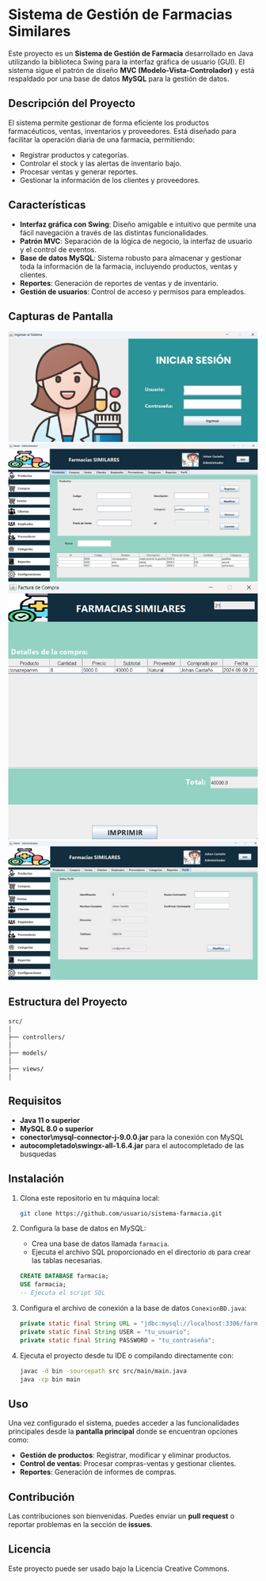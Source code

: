 # Sistema de Gestión de Farmacias Similares

Este proyecto es un **Sistema de Gestión de Farmacia** desarrollado en Java utilizando la biblioteca Swing para la interfaz gráfica de usuario (GUI). El sistema sigue el patrón de diseño **MVC (Modelo-Vista-Controlador)** y está respaldado por una base de datos **MySQL** para la gestión de datos.

## Descripción del Proyecto

El sistema permite gestionar de forma eficiente los productos farmacéuticos, ventas, inventarios y proveedores. Está diseñado para facilitar la operación diaria de una farmacia, permitiendo:

- Registrar productos y categorías.
- Controlar el stock y las alertas de inventario bajo.
- Procesar ventas y generar reportes.
- Gestionar la información de los clientes y proveedores.

## Características

- **Interfaz gráfica con Swing**: Diseño amigable e intuitivo que permite una fácil navegación a través de las distintas funcionalidades.
- **Patrón MVC**: Separación de la lógica de negocio, la interfaz de usuario y el control de eventos.
- **Base de datos MySQL**: Sistema robusto para almacenar y gestionar toda la información de la farmacia, incluyendo productos, ventas y clientes.
- **Reportes**: Generación de reportes de ventas y de inventario.
- **Gestión de usuarios**: Control de acceso y permisos para empleados.

## Capturas de Pantalla


![Inicio de sesión](src/images/login.png)
![Pantalla principal](src/images/image.png)
![Generación de Reportes](src/images/compra.png)
![Perfil del empleado](src/images/perfil.png)

## Estructura del Proyecto

```
src/
│
├── controllers/
│
├── models/
│
├── views/
│
```

## Requisitos

- **Java 11 o superior**
- **MySQL 8.0 o superior**
- **conector\mysql-connector-j-9.0.0.jar** para la conexión con MySQL
- **autocompletado\swingx-all-1.6.4.jar** para el autocompletado de las busquedas

## Instalación

1. Clona este repositorio en tu máquina local:

   ```bash
   git clone https://github.com/usuario/sistema-farmacia.git
   ```

2. Configura la base de datos en MySQL:

   - Crea una base de datos llamada `farmacia`.
   - Ejecuta el archivo SQL proporcionado en el directorio `db` para crear las tablas necesarias.

   ```sql
   CREATE DATABASE farmacia;
   USE farmacia;
   -- Ejecuta el script SQL
   ```

3. Configura el archivo de conexión a la base de datos `ConexionBD.java`:

   ```java
   private static final String URL = "jdbc:mysql://localhost:3306/farmacia";
   private static final String USER = "tu_usuario";
   private static final String PASSWORD = "tu_contraseña";
   ```

4. Ejecuta el proyecto desde tu IDE o compilando directamente con:

   ```bash
   javac -d bin -sourcepath src src/main/main.java
   java -cp bin main
   ```

## Uso

Una vez configurado el sistema, puedes acceder a las funcionalidades principales desde la **pantalla principal** donde se encuentran opciones como:

- **Gestión de productos**: Registrar, modificar y eliminar productos.
- **Control de ventas**: Procesar compras-ventas y gestionar clientes.
- **Reportes**: Generación de informes de compras.

## Contribución

Las contribuciones son bienvenidas. Puedes enviar un **pull request** o reportar problemas en la sección de **issues**.

## Licencia

Este proyecto puede ser usado bajo la Licencia Creative Commons.

